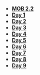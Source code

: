 - **[MOB 2.2](README.md)**
- **[Day 1](Lessons/Game-Design/Readme.md)**
- **[Day 2](Lessons/01-Intro-iOS-Game-Development/Lesson1.md)**
- **[Day 3](Lessons/02-Actions/Lesson2.md)**
- **[Day 4](Lessons/04-Working-with-Scenes/Lesson4.md)**
- **[Day 5](Lessons/05-Juice/Lesson5.md)**
- **[Day 6](Lessons/06-Physics/Lesson.md)**
- **[Day 7](Lessons/07-Cameras/Lesson.md)**
- **[Day 8](Lessons/03-Selecting-an-Architecture/Lesson3.md)**
- **[Day 9](Lessons/08-SceneKit/Lesson.md)**

